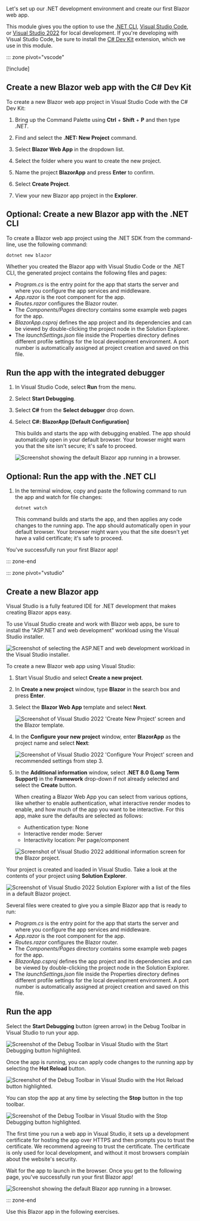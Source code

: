 Let's set up our .NET development environment and create our first Blazor web app.

This module gives you the option to use the [.NET CLI](/dotnet/core/tools/), [Visual Studio Code](https://code.visualstudio.com), or [Visual Studio 2022](https://visualstudio.com) for local development. If you're developing with Visual Studio Code, be sure to install the [C# Dev Kit](https://code.visualstudio.com/docs/csharp/get-started#_install) extension, which we use in this module.

::: zone pivot="vscode"

[!include[](../../../includes/dotnet8-sdk-version.md)]

## Create a new Blazor web app with the C# Dev Kit

To create a new Blazor web app project in Visual Studio Code with the C# Dev Kit:

1. Bring up the Command Palette using **Ctrl** + **Shift** + **P** and then type *.NET*.

1. Find and select the **.NET: New Project** command.

1. Select **Blazor Web App** in the dropdown list.

1. Select the folder where you want to create the new project.

1. Name the project **BlazorApp** and press **Enter** to confirm.

1. Select **Create Project**.

1. View your new Blazor app project in the **Explorer**.

## Optional: Create a new Blazor app with the .NET CLI

To create a Blazor web app project using the .NET SDK from the command-line, use the following command:

```dotnetcli
dotnet new blazor
```

Whether you created the Blazor app with Visual Studio Code or the .NET CLI, the generated project contains the following files and pages:

- *Program.cs* is the entry point for the app that starts the server and where you configure the app services and middleware.
- *App.razor* is the root component for the app.
- *Routes.razor* configures the Blazor router.
- The *Components/Pages* directory contains some example web pages for the app.
- *BlazorApp.csproj* defines the app project and its dependencies and can be viewed by double-clicking the project node in the Solution Explorer.
- The *launchSettings.json* file inside the Properties directory defines different profile settings for the local development environment. A port number is automatically assigned at project creation and saved on this file.

## Run the app with the integrated debugger

1. In Visual Studio Code, select **Run** from the menu.

1. Select  **Start Debugging**.

1. Select **C#** from the **Select debugger** drop down.

1. Select **C#: BlazorApp [Default Configuration]**

    This builds and starts the app with debugging enabled. The app should automatically open in your default browser. Your browser might warn you that the site isn't secure; it's safe to proceed.

    ![Screenshot showing the default Blazor app running in a browser.](../media/hello-blazor.png)

## Optional: Run the app with the .NET CLI

1. In the terminal window, copy and paste the following command to run the app and watch for file changes:

    ```dotnetcli
    dotnet watch
    ```

    This command builds and starts the app, and then applies any code changes to the running app. The app should automatically open in your default browser. Your browser might warn you that the site doesn't yet have a valid certificate; it's safe to proceed.

You've successfully run your first Blazor app!

::: zone-end

::: zone pivot="vstudio"

## Create a new Blazor app

Visual Studio is a fully featured IDE for .NET development that makes creating Blazor apps easy.

To use Visual Studio create and work with Blazor web apps, be sure to install the "ASP.NET and web development" workload using the Visual Studio installer.

![Screenshot of selecting the ASP.NET and web development workload in the Visual Studio installer.](../media/visual-studio-installer.png)

To create a new Blazor web app using Visual Studio:

1. Start Visual Studio and select **Create a new project**.

1. In **Create a new project** window, type **Blazor** in the search box and press **Enter**.

1. Select the **Blazor Web App** template and select **Next**.

    ![Screenshot of Visual Studio 2022 'Create New Project' screen and the Blazor template.](../media/visual-studio-2022-create-new-project.png)

1. In the **Configure your new project** window, enter **BlazorApp** as the project name and select **Next**:

    ![Screenshot of Visual Studio 2022 'Configure Your Project' screen and recommended settings from step 3.](../media/visual-studio-2022-configure-project.png)

1. In the **Additional information** window, select **.NET 8.0 (Long Term Support)** in the **Framework** drop-down if not already selected and select the **Create** button.

    When creating a Blazor Web App you can select from various options, like whether to enable authentication, what interactive render modes to enable, and how much of the app you want to be interactive. For this app, make sure the defaults are selected as follows:

    - Authentication type: None
    - Interactive render mode: Server
    - Interactivity location: Per page/component

   ![Screenshot of Visual Studio 2022 additional information screen for the Blazor project.](../media/visual-studio-2022-additional-information.png)

Your project is created and loaded in Visual Studio. Take a look at the contents of your project using **Solution Explorer**.

![Screenshot of Visual Studio 2022 Solution Explorer with a list of the files in a default Blazor project.](../media/visual-studio-2022-solution-explorer.png)

Several files were created to give you a simple Blazor app that is ready to run:

- *Program.cs* is the entry point for the app that starts the server and where you configure the app services and middleware.
- *App.razor* is the root component for the app.
- *Routes.razor* configures the Blazor router.
- The *Components/Pages* directory contains some example web pages for the app.
- *BlazorApp.csproj* defines the app project and its dependencies and can be viewed by double-clicking the project node in the Solution Explorer.
- The *launchSettings.json* file inside the Properties directory defines different profile settings for the local development environment. A port number is automatically assigned at project creation and saved on this file.

## Run the app

Select the **Start Debugging** button (green arrow) in the Debug Toolbar in Visual Studio to run your app.

![Screenshot of the Debug Toolbar in Visual Studio with the Start Debugging button highlighted.](../media/click-debug-button.png)

Once the app is running, you can apply code changes to the running app by selecting the **Hot Reload** button.

![Screenshot of the Debug Toolbar in Visual Studio with the Hot Reload button highlighted.](../media/hot-reload.png)

You can stop the app at any time by selecting the **Stop** button in the top toolbar.

![Screenshot of the Debug Toolbar in Visual Studio with the Stop Debugging button highlighted.](../media/stop-debug.png)

The first time you run a web app in Visual Studio, it sets up a development certificate for hosting the app over HTTPS and then prompts you to trust the certificate. We recommend agreeing to trust the certificate. The certificate is only used for local development, and without it most browsers complain about the website's security.

Wait for the app to launch in the browser. Once you get to the following page, you've successfully run your first Blazor app!

![Screenshot showing the default Blazor app running in a browser.](../media/hello-blazor.png)

::: zone-end

Use this Blazor app in the following exercises.
